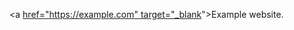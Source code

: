 

 <a [href="https://example.com" target="_blank](https://nerdy-charan.github.io/portfolio/)">Example</a> website.
